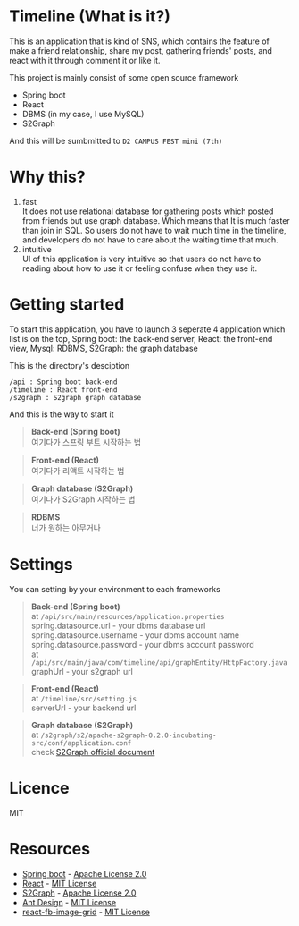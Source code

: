 # Timeline (What is it?)
This is an application that is kind of SNS, which contains the feature of make a friend relationship, share my post, gathering friends' posts, and react with it through comment it or like it.  

This project is mainly consist of some open source framework 
* Spring boot
* React
* DBMS (in my case, I use MySQL)
* S2Graph

And this will be sumbmitted to `D2 CAMPUS FEST mini (7th)`  

# Why this?
1. fast  
It does not use relational database for gathering posts which posted from friends but use graph database. Which means that It is much faster than join in SQL. So users do not have to wait much time in the timeline, and developers do not have to care about the waiting time that much.
2. intuitive  
UI of this application is very intuitive so that users do not have to reading about how to use it or feeling confuse when they use it. 

# Getting started
To start this application, you have to launch 3 seperate 4 application which list is on the top, Spring boot: the back-end server, React: the front-end view, Mysql: RDBMS, S2Graph: the graph database  
  
This is the directory's desciption
```
/api : Spring boot back-end
/timeline : React front-end
/s2graph : S2graph graph database
```
And this is the way to start it
> **Back-end (Spring boot)**  
여기다가 스프링 부트 시작하는 법
  
> **Front-end (React)**  
여기다가 리액트 시작하는 법

> **Graph database (S2Graph)**  
여기다가 S2Graph 시작하는 법

> **RDBMS**  
너가 원하는 아무거나 

# Settings
You can setting by your environment to each frameworks  
> **Back-end (Spring boot)**  
at `/api/src/main/resources/application.properties`  
spring.datasource.url - your dbms database url  
spring.datasource.username - your dbms account name  
spring.datasource.password - your dbms account password    
at `/api/src/main/java/com/timeline/api/graphEntity/HttpFactory.java`  
graphUrl - your s2graph url

> **Front-end (React)**  
at `/timeline/src/setting.js`  
serverUrl - your backend url
  
> **Graph database (S2Graph)**  
at `/s2graph/s2/apache-s2graph-0.2.0-incubating-src/conf/application.conf`  
check [S2Graph official document](https://steamshon.gitbooks.io/s2graph-book/content/)  
  
# Licence
MIT
  
# Resources
* [Spring boot](https://github.com/spring-projects/spring-boot) - [Apache License 2.0](https://github.com/spring-projects/spring-boot/blob/master/LICENSE.txt)
* [React](https://github.com/facebook/react/) - [MIT License](https://github.com/facebook/react/blob/master/LICENSE)
* [S2Graph](https://github.com/apache/incubator-s2graph) - [Apache License 2.0](https://github.com/apache/incubator-s2graph/blob/master/LICENSE)
* [Ant Design](https://github.com/ant-design/ant-design/) - [MIT License](https://github.com/ant-design/ant-design/blob/master/LICENSE)
* [react-fb-image-grid](https://github.com/Expertizo/react-fb-image-grid) - [MIT License](https://github.com/Expertizo/react-fb-image-grid/blob/master/LICENSE)